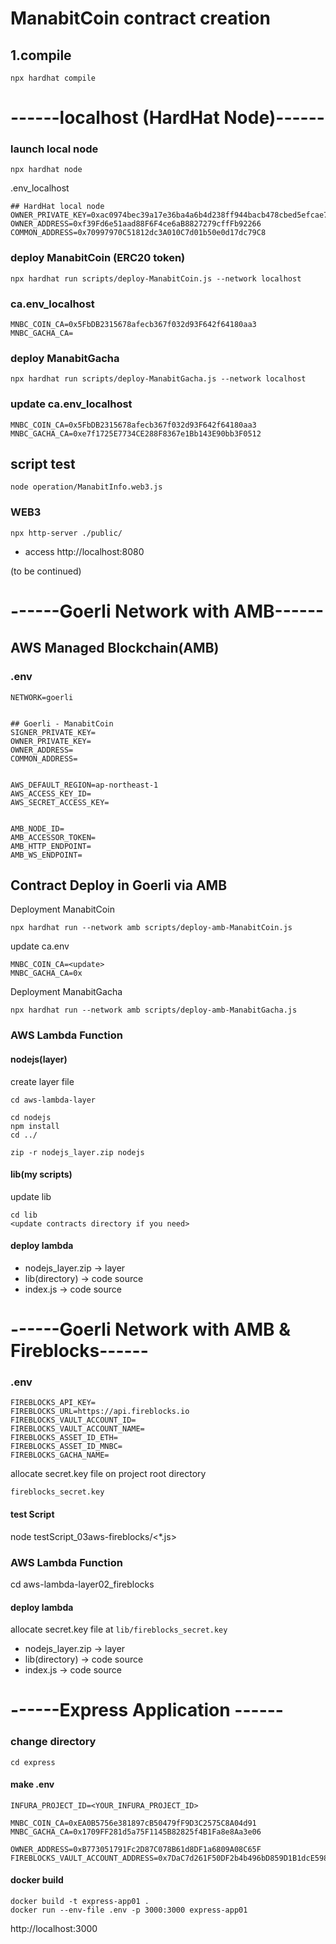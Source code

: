 # ManabitCoin contract creation

## 1.compile
```shell
npx hardhat compile
```

# ------localhost (HardHat Node)------

### launch local node
```shell
npx hardhat node
```

.env_localhost

```
## HardHat local node
OWNER_PRIVATE_KEY=0xac0974bec39a17e36ba4a6b4d238ff944bacb478cbed5efcae784d7bf4f2ff80
OWNER_ADDRESS=0xf39Fd6e51aad88F6F4ce6aB8827279cffFb92266
COMMON_ADDRESS=0x70997970C51812dc3A010C7d01b50e0d17dc79C8
```


### deploy ManabitCoin (ERC20 token)
```shell
npx hardhat run scripts/deploy-ManabitCoin.js --network localhost
```

### ca.env_localhost

```
MNBC_COIN_CA=0x5FbDB2315678afecb367f032d93F642f64180aa3
MNBC_GACHA_CA=

```
### deploy ManabitGacha
```shell
npx hardhat run scripts/deploy-ManabitGacha.js --network localhost
```

### update ca.env_localhost

```
MNBC_COIN_CA=0x5FbDB2315678afecb367f032d93F642f64180aa3
MNBC_GACHA_CA=0xe7f1725E7734CE288F8367e1Bb143E90bb3F0512

```

## script test

`node operation/ManabitInfo.web3.js`


### WEB3

```shell
npx http-server ./public/
```

- access http://localhost:8080


(to be continued)






# ------Goerli Network with AMB------

## AWS Managed Blockchain(AMB)

### .env
```
NETWORK=goerli


## Goerli - ManabitCoin
SIGNER_PRIVATE_KEY=
OWNER_PRIVATE_KEY=
OWNER_ADDRESS=
COMMON_ADDRESS=


AWS_DEFAULT_REGION=ap-northeast-1
AWS_ACCESS_KEY_ID=
AWS_SECRET_ACCESS_KEY=


AMB_NODE_ID=
AMB_ACCESSOR_TOKEN=
AMB_HTTP_ENDPOINT=
AMB_WS_ENDPOINT=
```

## Contract Deploy in Goerli via AMB

Deployment ManabitCoin

```
npx hardhat run --network amb scripts/deploy-amb-ManabitCoin.js
```

update ca.env

```
MNBC_COIN_CA=<update>
MNBC_GACHA_CA=0x
```

Deployment ManabitGacha

```
npx hardhat run --network amb scripts/deploy-amb-ManabitGacha.js
```

### AWS Lambda Function

#### nodejs(layer)

create layer file

```
cd aws-lambda-layer

cd nodejs
npm install
cd ../

zip -r nodejs_layer.zip nodejs
```


#### lib(my scripts)

update lib

```
cd lib
<update contracts directory if you need>
```


#### deploy lambda

- nodejs_layer.zip -> layer
- lib(directory) -> code source
- index.js -> code source



# ------Goerli Network with AMB & Fireblocks------


### .env
```
FIREBLOCKS_API_KEY=
FIREBLOCKS_URL=https://api.fireblocks.io
FIREBLOCKS_VAULT_ACCOUNT_ID=
FIREBLOCKS_VAULT_ACCOUNT_NAME=
FIREBLOCKS_ASSET_ID_ETH=
FIREBLOCKS_ASSET_ID_MNBC=
FIREBLOCKS_GACHA_NAME=
```

allocate secret.key file on project root directory

`fireblocks_secret.key`


#### test Script

node testScript_03aws-fireblocks/<*.js>


### AWS Lambda Function

cd aws-lambda-layer02_fireblocks

#### deploy lambda

allocate secret.key file at `lib/fireblocks_secret.key`

- nodejs_layer.zip -> layer
- lib(directory) -> code source
- index.js -> code source




# ------Express Application ------


### change directory

`cd express`

#### make .env

```
INFURA_PROJECT_ID=<YOUR_INFURA_PROJECT_ID>

MNBC_COIN_CA=0xEA0B5756e381897cB50479fF9D3C2575C8A04d91
MNBC_GACHA_CA=0x1709FF281d5a75F1145B82825f4B1Fa8e8Aa3e06

OWNER_ADDRESS=0xB773051791Fc2D87C078B61d8DF1a6809A08C65F
FIREBLOCKS_VAULT_ACCOUNT_ADDRESS=0x7DaC7d261F50DF2b4b496bD859D1B1dcE5987b65
```

#### docker build

```
docker build -t express-app01 . 
docker run --env-file .env -p 3000:3000 express-app01
```

http://localhost:3000